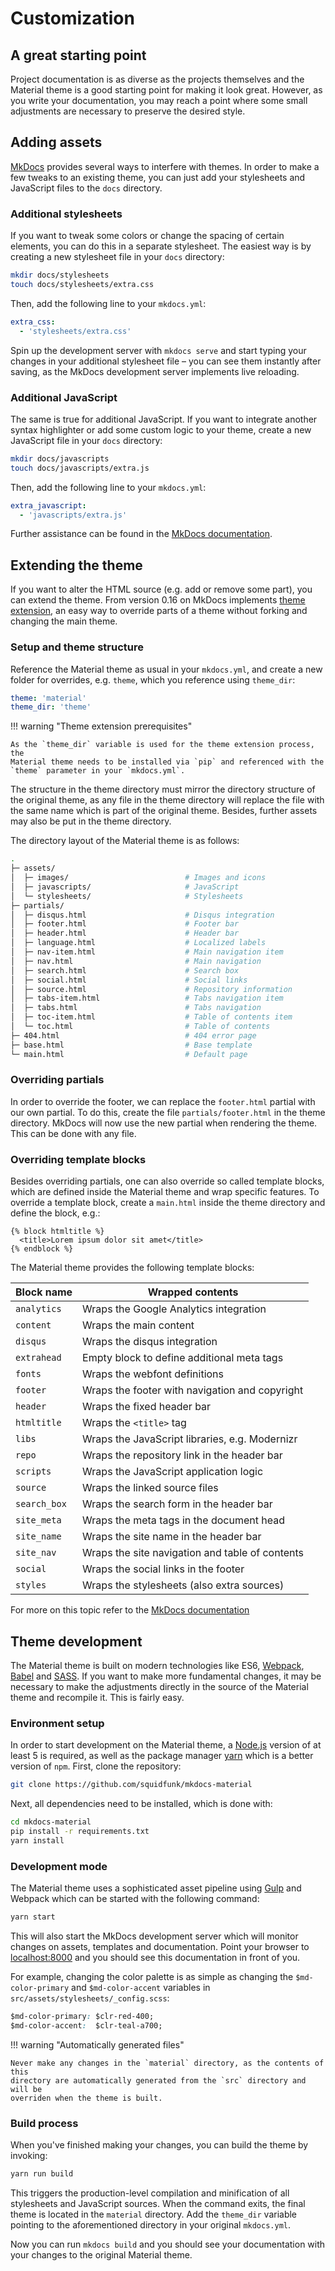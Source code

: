 # Customization

## A great starting point

Project documentation is as diverse as the projects themselves and the Material
theme is a good starting point for making it look great. However, as you write
your documentation, you may reach a point where some small adjustments are
necessary to preserve the desired style.

## Adding assets

[MkDocs][1] provides several ways to interfere with themes. In order to make a
few tweaks to an existing theme, you can just add your stylesheets and
JavaScript files to the `docs` directory.

  [1]: http://www.mkdocs.org

### Additional stylesheets

If you want to tweak some colors or change the spacing of certain elements,
you can do this in a separate stylesheet. The easiest way is by creating a
new stylesheet file in your `docs` directory:

``` sh
mkdir docs/stylesheets
touch docs/stylesheets/extra.css
```

Then, add the following line to your `mkdocs.yml`:

``` yaml
extra_css:
  - 'stylesheets/extra.css'
```

Spin up the development server with `mkdocs serve` and start typing your
changes in your additional stylesheet file – you can see them instantly after
saving, as the MkDocs development server implements live reloading.

### Additional JavaScript

The same is true for additional JavaScript. If you want to integrate another
syntax highlighter or add some custom logic to your theme, create a new
JavaScript file in your `docs` directory:

``` sh
mkdir docs/javascripts
touch docs/javascripts/extra.js
```

Then, add the following line to your `mkdocs.yml`:

``` yaml
extra_javascript:
  - 'javascripts/extra.js'
```

Further assistance can be found in the [MkDocs documentation][2].

  [2]: http://www.mkdocs.org/user-guide/styling-your-docs/#customizing-a-theme

## Extending the theme

If you want to alter the HTML source (e.g. add or remove some part), you can
extend the theme. From version 0.16 on MkDocs implements [theme extension][3],
an easy way to override parts of a theme without forking and changing the
main theme.

  [3]: http://www.mkdocs.org/user-guide/styling-your-docs/#using-the-theme_dir

### Setup and theme structure

Reference the Material theme as usual in your `mkdocs.yml`, and create a
new folder for overrides, e.g. `theme`, which you reference using `theme_dir`:

``` yaml
theme: 'material'
theme_dir: 'theme'
```

!!! warning "Theme extension prerequisites"

    As the `theme_dir` variable is used for the theme extension process, the
    Material theme needs to be installed via `pip` and referenced with the
    `theme` parameter in your `mkdocs.yml`.

The structure in the theme directory must mirror the directory structure of the
original theme, as any file in the theme directory will replace the file with
the same name which is part of the original theme. Besides, further assets
may also be put in the theme directory.

The directory layout of the Material theme is as follows:

``` sh
.
├─ assets/
│  ├─ images/                          # Images and icons
│  ├─ javascripts/                     # JavaScript
│  └─ stylesheets/                     # Stylesheets
├─ partials/
│  ├─ disqus.html                      # Disqus integration
│  ├─ footer.html                      # Footer bar
│  ├─ header.html                      # Header bar
│  ├─ language.html                    # Localized labels
│  ├─ nav-item.html                    # Main navigation item
│  ├─ nav.html                         # Main navigation
│  ├─ search.html                      # Search box
│  ├─ social.html                      # Social links
│  ├─ source.html                      # Repository information
│  ├─ tabs-item.html                   # Tabs navigation item
│  ├─ tabs.html                        # Tabs navigation
│  ├─ toc-item.html                    # Table of contents item
│  └─ toc.html                         # Table of contents
├─ 404.html                            # 404 error page
├─ base.html                           # Base template
└─ main.html                           # Default page
```

### Overriding partials

In order to override the footer, we can replace the `footer.html` partial with
our own partial. To do this, create the file `partials/footer.html` in the
theme directory. MkDocs will now use the new partial when rendering the theme.
This can be done with any file.

### Overriding template blocks

Besides overriding partials, one can also override so called template blocks,
which are defined inside the Material theme and wrap specific features. To
override a template block, create a `main.html` inside the theme directory and
define the block, e.g.:

``` jinja
{% block htmltitle %}
  <title>Lorem ipsum dolor sit amet</title>
{% endblock %}
```

The Material theme provides the following template blocks:

| Block name   | Wrapped contents                                |
| ------------ | ----------------------------------------------- |
| `analytics`  | Wraps the Google Analytics integration          |
| `content`    | Wraps the main content                          |
| `disqus`     | Wraps the disqus integration                    |
| `extrahead`  | Empty block to define additional meta tags      |
| `fonts`      | Wraps the webfont definitions                   |
| `footer`     | Wraps the footer with navigation and copyright  |
| `header`     | Wraps the fixed header bar                      |
| `htmltitle`  | Wraps the `<title>` tag                         |
| `libs`       | Wraps the JavaScript libraries, e.g. Modernizr  |
| `repo`       | Wraps the repository link in the header bar     |
| `scripts`    | Wraps the JavaScript application logic          |
| `source`     | Wraps the linked source files                   |
| `search_box` | Wraps the search form in the header bar         |
| `site_meta`  | Wraps the meta tags in the document head        |
| `site_name`  | Wraps the site name in the header bar           |
| `site_nav`   | Wraps the site navigation and table of contents |
| `social`     | Wraps the social links in the footer            |
| `styles`     | Wraps the stylesheets (also extra sources)      |

For more on this topic refer to the [MkDocs documentation][4]

  [4]: http://www.mkdocs.org/user-guide/styling-your-docs/#overriding-template-blocks

## Theme development

The Material theme is built on modern technologies like ES6, [Webpack][5],
[Babel][6] and [SASS][7]. If you want to make more fundamental changes, it may
be necessary to make the adjustments directly in the source of the Material
theme and recompile it. This is fairly easy.

  [5]: https://webpack.github.io/
  [6]: https://babeljs.io
  [7]: http://sass-lang.com

### Environment setup

In order to start development on the Material theme, a [Node.js][8] version of
at least 5 is required, as well as the package manager [yarn][9] which is a
better version of `npm`. First, clone the repository:

``` sh
git clone https://github.com/squidfunk/mkdocs-material
```

Next, all dependencies need to be installed, which is done with:

``` sh
cd mkdocs-material
pip install -r requirements.txt
yarn install
```

  [8]: https://nodejs.org
  [9]: https://yarnpkg.com/

### Development mode

The Material theme uses a sophisticated asset pipeline using [Gulp][10] and
Webpack which can be started with the following command:

``` sh
yarn start
```

This will also start the MkDocs development server which will monitor changes
on assets, templates and documentation. Point your browser to
[localhost:8000][11] and you should see this documentation in front of you.

For example, changing the color palette is as simple as changing the
`$md-color-primary` and `$md-color-accent` variables in
`src/assets/stylesheets/_config.scss`:

``` css
$md-color-primary: $clr-red-400;
$md-color-accent:  $clr-teal-a700;
```

!!! warning "Automatically generated files"

    Never make any changes in the `material` directory, as the contents of this
    directory are automatically generated from the `src` directory and will be
    overriden when the theme is built.

  [10]: http://gulpjs.com
  [11]: http://localhost:8000

### Build process

When you've finished making your changes, you can build the theme by invoking:

``` sh
yarn run build
```

This triggers the production-level compilation and minification of all
stylesheets and JavaScript sources. When the command exits, the final theme is
located in the `material` directory. Add the `theme_dir` variable pointing to
the aforementioned directory in your original `mkdocs.yml`.

Now you can run `mkdocs build` and you should see your documentation with your
changes to the original Material theme.
